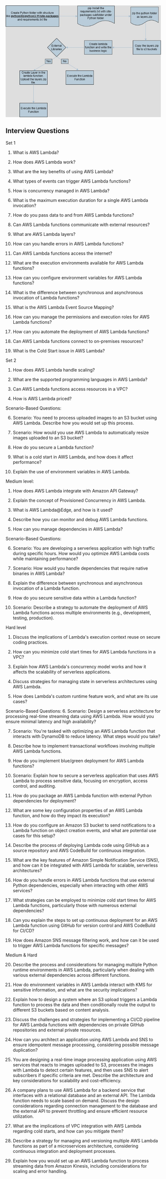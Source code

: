 ![Lambda Function - POC](<../images/Lambda Functions Simple POC.jpg>)

Interview Questions
-------------------
Set 1

1. What is AWS Lambda?

2. How does AWS Lambda work?

3. What are the key benefits of using AWS Lambda?

4. What types of events can trigger AWS Lambda functions?

5. How is concurrency managed in AWS Lambda?

6. What is the maximum execution duration for a single AWS Lambda invocation?

7. How do you pass data to and from AWS Lambda functions?

8. Can AWS Lambda functions communicate with external resources?

9. What are AWS Lambda layers?

10. How can you handle errors in AWS Lambda functions?

11. Can AWS Lambda functions access the internet?

12. What are the execution environments available for AWS Lambda functions?

13. How can you configure environment variables for AWS Lambda functions?

14. What is the difference between synchronous and asynchronous invocation of Lambda functions?

15. What is the AWS Lambda Event Source Mapping?

16. How can you manage the permissions and execution roles for AWS Lambda functions?

17. How can you automate the deployment of AWS Lambda functions?

18. Can AWS Lambda functions connect to on-premises resources?

19. What is the Cold Start issue in AWS Lambda?

Set 2

1. How does AWS Lambda handle scaling?

3. What are the supported programming languages in AWS Lambda?

4. Can AWS Lambda functions access resources in a VPC?

5. How is AWS Lambda priced?

Scenario-Based Questions:

6. Scenario: You need to process uploaded images to an S3 bucket using AWS Lambda.
Describe how you would set up this process.

7. Scenario: How would you use AWS Lambda to automatically resize images uploaded to
an S3 bucket?

8. How do you secure a Lambda function?

9. What is a cold start in AWS Lambda, and how does it affect performance?

10. Explain the use of environment variables in AWS Lambda.

Medium level:

1. How does AWS Lambda integrate with Amazon API Gateway?

2. Explain the concept of Provisioned Concurrency in AWS Lambda.

3. What is AWS Lambda@Edge, and how is it used?

4. Describe how you can monitor and debug AWS Lambda functions.

5. How can you manage dependencies in AWS Lambda?

Scenario-Based Questions:

6. Scenario: You are developing a serverless application with high traffic during specific
hours. How would you optimize AWS Lambda costs while maintaining performance?

7. Scenario: How would you handle dependencies that require native binaries in AWS
Lambda?

8. Explain the difference between synchronous and asynchronous invocation of a Lambda
function.

9. How do you secure sensitive data within a Lambda function?

10. Scenario: Describe a strategy to automate the deployment of AWS Lambda functions
across multiple environments (e.g., development, testing, production).

Hard level

1. Discuss the implications of Lambda's execution context reuse on secure coding practices.

2. How can you minimize cold start times for AWS Lambda functions in a VPC?

3. Explain how AWS Lambda's concurrency model works and how it affects the scalability of
serverless applications.

4. Discuss strategies for managing state in serverless architectures using AWS Lambda.

5. How does Lambda's custom runtime feature work, and what are its use cases?

Scenario-Based Questions:
6. Scenario: Design a serverless architecture for processing real-time streaming data using
AWS Lambda. How would you ensure minimal latency and high availability?

7. Scenario: You're tasked with optimizing an AWS Lambda function that interacts with
DynamoDB to reduce latency. What steps would you take?

8. Describe how to implement transactional workflows involving multiple AWS Lambda
functions.

9. How do you implement blue/green deployment for AWS Lambda functions?

10. Scenario: Explain how to secure a serverless application that uses AWS Lambda to
process sensitive data, focusing on encryption, access control, and auditing.

11. How do you package an AWS Lambda function with external Python
dependencies for deployment?

12. What are some key configuration properties of an AWS Lambda function, and
how do they impact its execution?

13. How do you configure an Amazon S3 bucket to send notifications to a Lambda
function on object creation events, and what are potential use cases for this setup?

14. Describe the process of deploying Lambda code using GitHub as a source
repository and AWS CodeBuild for continuous integration.

15. What are the key features of Amazon Simple Notification Service (SNS), and how
can it be integrated with AWS Lambda for scalable, serverless architectures?

16. How do you handle errors in AWS Lambda functions that use external Python
dependencies, especially when interacting with other AWS services?

17. What strategies can be employed to minimize cold start times for AWS Lambda
functions, particularly those with numerous external dependencies?

18. Can you explain the steps to set up continuous deployment for an AWS Lambda
function using GitHub for version control and AWS CodeBuild for CI/CD?

19. How does Amazon SNS message filtering work, and how can it be used to trigger
AWS Lambda functions for specific messages?

Medium & Hard

20. Describe the process and considerations for managing multiple Python runtime
environments in AWS Lambda, particularly when dealing with various external dependencies
across different functions.

21. How do environment variables in AWS Lambda interact with KMS for sensitive
information, and what are the security implications?

22. Explain how to design a system where an S3 upload triggers a Lambda function
to process the data and then conditionally route the output to different S3 buckets based on
content analysis.

23. Discuss the challenges and strategies for implementing a CI/CD pipeline for AWS
Lambda functions with dependencies on private GitHub repositories and external private
resources.

24. How can you architect an application using AWS Lambda and SNS to ensure
idempotent message processing, considering possible message duplication?

25. You are designing a real-time image processing application using AWS services
that reacts to images uploaded to S3, processes the images with Lambda to detect certain
features, and then uses SNS to alert subscribers if specific criteria are met. Describe the
architecture and key considerations for scalability and cost-efficiency.

26. A company plans to use AWS Lambda for a backend service that interfaces with
a relational database and an external API. The Lambda function needs to scale based on
demand. Discuss the design considerations regarding connection management to the
database and the external API to prevent throttling and ensure efficient resource utilization.

27. What are the implications of VPC integration with AWS Lambda regarding cold
starts, and how can you mitigate them?

28. Describe a strategy for managing and versioning multiple AWS Lambda functions
as part of a microservices architecture, considering continuous integration and deployment
processes.

29. Explain how you would set up an AWS Lambda function to process streaming
data from Amazon Kinesis, including considerations for scaling and error handling.
